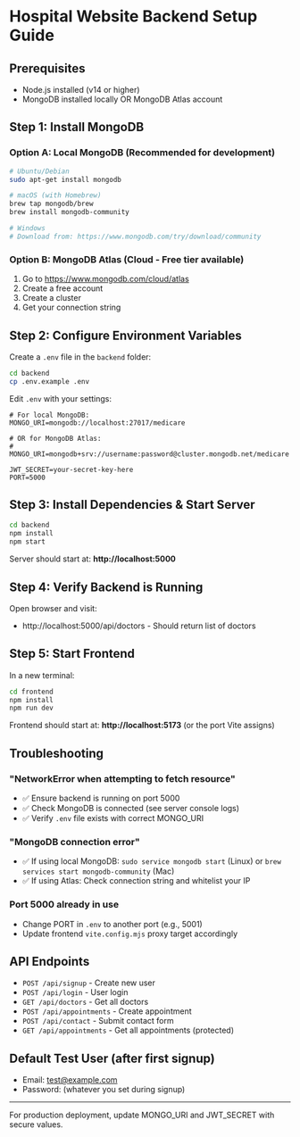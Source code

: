 # Hospital Website Backend Setup Guide

## Prerequisites
- Node.js installed (v14 or higher)
- MongoDB installed locally OR MongoDB Atlas account

## Step 1: Install MongoDB

### Option A: Local MongoDB (Recommended for development)
```bash
# Ubuntu/Debian
sudo apt-get install mongodb

# macOS (with Homebrew)
brew tap mongodb/brew
brew install mongodb-community

# Windows
# Download from: https://www.mongodb.com/try/download/community
```

### Option B: MongoDB Atlas (Cloud - Free tier available)
1. Go to https://www.mongodb.com/cloud/atlas
2. Create a free account
3. Create a cluster
4. Get your connection string

## Step 2: Configure Environment Variables

Create a `.env` file in the `backend` folder:

```bash
cd backend
cp .env.example .env
```

Edit `.env` with your settings:

```env
# For local MongoDB:
MONGO_URI=mongodb://localhost:27017/medicare

# OR for MongoDB Atlas:
# MONGO_URI=mongodb+srv://username:password@cluster.mongodb.net/medicare

JWT_SECRET=your-secret-key-here
PORT=5000
```

## Step 3: Install Dependencies & Start Server

```bash
cd backend
npm install
npm start
```

Server should start at: **http://localhost:5000**

## Step 4: Verify Backend is Running

Open browser and visit:
- http://localhost:5000/api/doctors - Should return list of doctors

## Step 5: Start Frontend

In a new terminal:
```bash
cd frontend
npm install
npm run dev
```

Frontend should start at: **http://localhost:5173** (or the port Vite assigns)

## Troubleshooting

### "NetworkError when attempting to fetch resource"
- ✅ Ensure backend is running on port 5000
- ✅ Check MongoDB is connected (see server console logs)
- ✅ Verify `.env` file exists with correct MONGO_URI

### "MongoDB connection error"
- ✅ If using local MongoDB: `sudo service mongodb start` (Linux) or `brew services start mongodb-community` (Mac)
- ✅ If using Atlas: Check connection string and whitelist your IP

### Port 5000 already in use
- Change PORT in `.env` to another port (e.g., 5001)
- Update frontend `vite.config.mjs` proxy target accordingly

## API Endpoints

- `POST /api/signup` - Create new user
- `POST /api/login` - User login
- `GET /api/doctors` - Get all doctors
- `POST /api/appointments` - Create appointment
- `POST /api/contact` - Submit contact form
- `GET /api/appointments` - Get all appointments (protected)

## Default Test User (after first signup)
- Email: test@example.com
- Password: (whatever you set during signup)

---

For production deployment, update MONGO_URI and JWT_SECRET with secure values.
